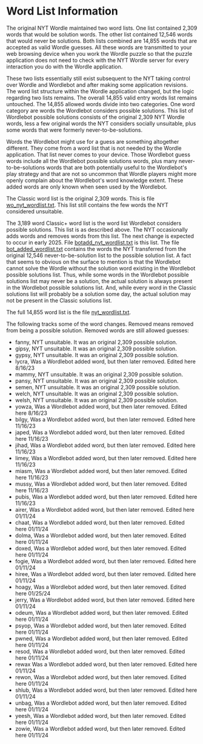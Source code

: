 # Word List Information

The original NYT Wordle maintained two word lists. One list contained 2,309 words that would be solution words. The other list contained 12,546 words that would never be solutions. Both lists combined are 14,855 words that are accepted as valid Wordle guesses. All these words are transmitted to your web browsing device when you work the Wordle puzzle so that the puzzle application does not need to check with the NYT Wordle server for every interaction you do with the Wordle application.

These two lists essentially still exist subsequent to the NYT taking control over Wordle and Wordlebot and after making some application revisions. The word list structure within the Wordle application changed, but the logic regarding two lists remains. The overall 14,855 valid entry words list remains untouched. The 14,855 allowed words divide into two categories. One word category are words the Wordlebot considers possible solutions. This list of Wordlebot possible solutions consists of the original 2,309 NYT Wordle words, less a few original words the NYT considers socially unsuitable, plus some words that were formerly never-to-be-solutions.

Words the Wordlebot might use for a guess are something altogether different. They come from a word list that is not needed by the Wordle application. That list never comes to your device. Those Wordlebot guess words include all the Wordlebot possible solutions words, plus many never-to-be-solutions words that are both potentially useful to the Wordlebot's play strategy and that are not so uncommon that Wordle players might more openly complain about the Wordlebot's word knowledge extent. These added words are only known when seen used by the Wordlebot.

The Classic word list is the original 2,309 words. This is file [wo_nyt_wordlist.txt](/worddata/wo_nyt_wordlist.txt). This list still contains the few words the NYT considered unsuitable.

The 3,189 word Classic+ word list is the word list Wordlebot considers possible solutions. This list is as described above. The NYT occasionally adds words and removes words from this list. The next change is expected to occur in early 2025. File [botadd_nyt_wordlist.txt](/worddata/botadd_nyt_wordlist.txt) is this list. The file [bot_added_wordlist.txt](/worddata/bot_added_wordlist.txt) contains the words the NYT transferred from the original 12,546 never-to-be-solution list to the possible solution list. A fact that seems to obvious on the surface to mention is that the Wordlebot cannot solve the Wordle without the solution word existing in the Wordlebot possible solutions list. Thus, while some words in the  Wordlebot possible solutions list may never be a solution, the actual solution is always present in the Wordlebot possible solutions list. And, while every word in the Classic solutions list will probably be a solution some day, the actual solution may not be present in the Classic solutions list.

The full 14,855 word list is the file [nyt_wordlist.txt](/worddata/nyt_wordlist.txt).

The following tracks some of the word changes. Removed means removed from being a possible solution. Removed words are still allowed guesses:

* fanny, NYT unsuitable. It was an original 2,309 possible solution.
* gipsy, NYT unsuitable. It was an original 2,309 possible solution.
* gypsy, NYT unsuitable. It was an original 2,309 possible solution.
* lycra, Was a Wordlebot added word, but then later removed. Edited here 8/16/23
* mammy, NYT unsuitable. It was an original 2,309 possible solution.
* pansy, NYT unsuitable. It was an original 2,309 possible solution.
* semen, NYT unsuitable. It was an original 2,309 possible solution.
* welch, NYT unsuitable. It was an original 2,309 possible solution.
* welsh, NYT unsuitable. It was an original 2,309 possible solution.
* yowza, Was a Wordlebot added word, but then later removed. Edited here 8/16/23
* bilgy, Was a Wordlebot added word, but then later removed. Edited here 11/16/23
* japed, Was a Wordlebot added word, but then later removed. Edited here 11/16/23
* jihad, Was a Wordlebot added word, but then later removed. Edited here 11/16/23
* limey, Was a Wordlebot added word, but then later removed. Edited here 11/16/23
* miasm, Was a Wordlebot added word, but then later removed. Edited here 11/16/23
* mussy, Was a Wordlebot added word, but then later removed. Edited here 11/16/23
* pubis, Was a Wordlebot added word, but then later removed. Edited here 11/16/23
* airer, Was a Wordlebot added word, but then later removed. Edited here 01/11/24
* chaat, Was a Wordlebot added word, but then later removed. Edited here 01/11/24
* dolma, Was a Wordlebot added word, but then later removed. Edited here 01/11/24
* doxed, Was a Wordlebot added word, but then later removed. Edited here 01/11/24
* fogie, Was a Wordlebot added word, but then later removed. Edited here 01/11/24
* hiree, Was a Wordlebot added word, but then later removed. Edited here 01/11/24
* hoagy, Was a Wordlebot added word, but then later removed. Edited here 01/25/24
* jerry, Was a Wordlebot added word, but then later removed. Edited here 01/11/24
* odeum, Was a Wordlebot added word, but then later removed. Edited here 01/11/24
* psyop, Was a Wordlebot added word, but then later removed. Edited here 01/11/24
* pwned, Was a Wordlebot added word, but then later removed. Edited here 01/11/24
* resod, Was a Wordlebot added word, but then later removed. Edited here 01/11/24
* rewax  Was a Wordlebot added word, but then later removed. Edited here 01/11/24
* rewon, Was a Wordlebot added word, but then later removed. Edited here 01/11/24
* shlub, Was a Wordlebot added word, but then later removed. Edited here 01/11/24
* unbag, Was a Wordlebot added word, but then later removed. Edited here 01/11/24
* yeesh, Was a Wordlebot added word, but then later removed. Edited here 01/11/24
* zowie, Was a Wordlebot added word, but then later removed. Edited here 01/11/24

